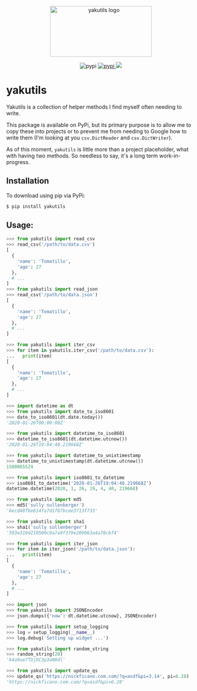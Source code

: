 <div align="center">
  <p>
    <img src="https://assets.nickficano.com/gh-yakutils.min.svg" width="270" height="135" alt="yakutils logo" />
  </p>
<p align="center">
  <img src="https://img.shields.io/pypi/v/yakutils.svg" alt="pypi">
  <a href="https://pypi.org/project/yakutils/">
    <img src="https://img.shields.io/pypi/dm/yakutils.svg" alt="pypi">
  </a>
  <a href="https://pypi.python.org/pypi/yakutils/">
    <img src="https://img.shields.io/pypi/pyversions/yakutils.svg" />
  </a>
</p>
</div>

# yakutils

Yakutils is a collection of helper methods I find myself often needing to write.

This package is available on PyPi, but its primary purpose is to allow me to copy
these into projects or to prevent me from needing to Google how to write them
(I'm looking at you ``csv.DictReader`` and ``csv.DictWriter``).

As of this moment, ``yakutils`` is little more than a project placeholder,
what with having two methods. So needless to say, it's a long term work-in-progress.

## Installation

To download using pip via PyPi:

```bash
$ pip install yakutils
```

## Usage:

```python
>>> from yakutils import read_csv
>>> read_csv('/path/to/data.csv')
[
  {
    'name': 'Tomatillo',
    'age': 27
  },
  # ...
]
>>> from yakutils import read_json
>>> read_csv('/path/to/data.json')
[
  {
    'name': 'Tomatillo',
    'age': 27
  },
  # ...
]

>>> from yakutils import iter_csv
>>> for item in yakutils.iter_csv('/path/to/data.csv'):
...   print(item)
[
  {
    'name': 'Tomatillo',
    'age': 27
  },
  # ...
]

>>> import datetime as dt
>>> from yakutils import date_to_iso8601
>>> date_to_iso8601(dt.date.today())
'2020-01-26T00:00:00Z'

>>> from yakutils import datetime_to_iso8601
>>> datetime_to_iso8601(dt.datetime.utcnow())
'2020-01-26T19:04:40.219668Z'

>>> from yakutils import datetime_to_unixtimestamp
>>> datetime_to_unixtimestamp(dt.datetime.utcnow())
1580065524

>>> from yakutils import iso8601_to_datetime
>>> iso8601_to_datetime('2020-01-26T19:04:40.219668Z')
datetime.datetime(2020, 1, 26, 19, 4, 40, 219668)

>>> from yakutils import md5
>>> md5('sully sullenberger')
'6ecd48fbe614fa7d1f87bcee3713f733'

>>> from yakutils import sha1
>>> sha1('sully sullenberger')
'593e310d210500c0a7a9f379e209063a4a78cbf4'

>>> from yakutils import iter_json
>>> for item in iter_json('/path/to/data.json'):
...   print(item)
[
  {
    'name': 'Tomatillo',
    'age': 27
  },
  # ...
]

>>> import json
>>> from yakutils import JSONEncoder
>>> json.dumps({'now': dt.datetime.utcnow}, JSONEncoder)

>>> from yakutils import setup_logging
>>> log = setup_logging(__name__)
>>> log.debug('Setting up widget ...')

>>> from yakutils import random_string
>>> random_string(20)
'k4a9ue7TDjOC3p3oN0dl'

>>> from yakutils import update_qs
>>> update_qs('https://nickficano.com.com/?q=asdf&pi=3.14', pi=6.28)
'https://nickficano.com.com/?q=asdf&pi=6.28'
```
